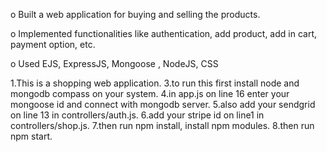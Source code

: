 o Built a web application for buying and selling the products.

o Implemented functionalities like authentication, add product, add in cart, payment 
option, etc.

o Used EJS, ExpressJS, Mongoose , NodeJS, CSS


1.This is a shopping web application.
3.to run this first install node and mongodb compass on your system.
4.in app.js on line 16 enter your mongoose id and connect with mongodb server.
5.also add your sendgrid on line 13 in controllers/auth.js.
6.add your stripe id on line1 in controllers/shop.js.
7.then run npm install, install npm modules.
8.then run npm start.


